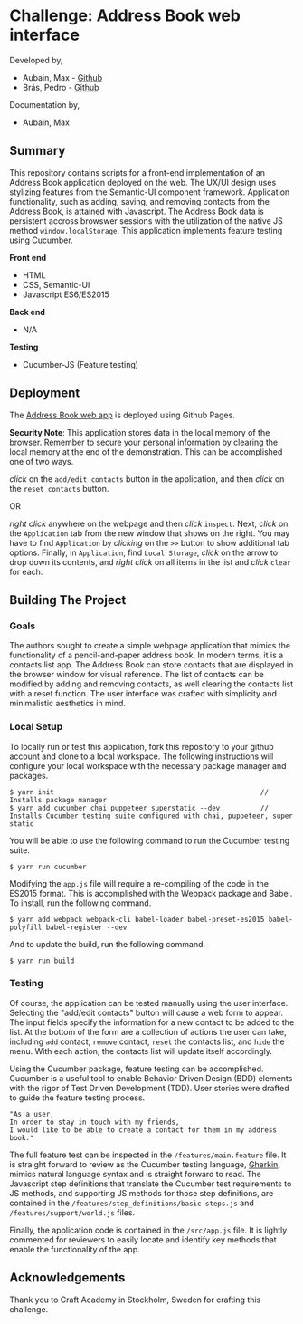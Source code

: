 # Challenge: Address Book web interface
Developed by,
* Aubain, Max - [Github](https://github.com/CA-ma)  
* Brás, Pedro - [Github](https://github.com/pedrocbras)

Documentation by,
* Aubain, Max

## Summary
This repository contains scripts for a front-end implementation of an Address Book application deployed on the web.  The UX/UI design uses stylizing features from the Semantic-UI component framework.  Application functionality, such as adding, saving, and removing contacts from the Address Book, is attained with Javascript.  The Address Book data is persistent accross browswer sessions with the utilization of the native JS method `window.localStorage`.  This application implements feature testing using Cucumber.

**Front end**
  * HTML
  * CSS, Semantic-UI
  * Javascript ES6/ES2015

**Back end**
  * N/A

**Testing**
  * Cucumber-JS (Feature testing)

## Deployment
The [Address Book web app](https://ca-ma.github.io/address_book_challenge/) is deployed using Github Pages.

**Security Note**:
This application stores data in the local memory of the browser.  Remember to secure your personal information by clearing the local memory at the end of the demonstration. This can be accomplished one of two ways.

*click* on the `add/edit contacts` button in the application, and then *click* on the `reset contacts` button.  

OR  

*right click* anywhere on the webpage and then *click* `inspect`.  Next, *click* on the `Application` tab from the new window that shows on the right.  You may have to find `Application` by *clicking* on the `>>` button to show additional tab options.  Finally, in `Application`, find `Local Storage`, *click* on the arrow to drop down its contents, and *right click* on all items in the list and *click* `clear` for each.

## Building The Project 
### Goals
The authors sought to create a simple webpage application that mimics the functionality of a pencil-and-paper address book.  In modern terms, it is a contacts list app.  The Address Book can store contacts that are displayed in the browser window for visual reference.  The list of contacts can be modified by adding and removing contacts, as well clearing the contacts list with a reset function.  The user interface was crafted with simplicity and minimalistic aesthetics in mind.

### Local Setup
To locally run or test this application, fork this repository to your github account and clone to a local workspace.  The following instructions will configure your local workspace with the necessary package manager and packages.

```
$ yarn init                                                   // Installs package manager
$ yarn add cucumber chai puppeteer superstatic --dev          // Installs Cucumber testing suite configured with chai, puppeteer, super static

```

You will be able to use the following command to run the Cucumber testing suite.
```
$ yarn run cucumber
```

Modifying the `app.js` file will require a re-compiling of the code in the ES2015 format.  This is accomplished with the Webpack package and Babel.  To install, run the following command.
```
$ yarn add webpack webpack-cli babel-loader babel-preset-es2015 babel-polyfill babel-register --dev
```

And to update the build, run the following command.
```
$ yarn run build
```

### Testing
Of course, the application can be tested manually using the user interface.  Selecting the "add/edit contacts" button will cause a web form to appear.  The input fields specify the information for a new contact to be added to the list.  At the bottom of the form are a collection of actions the user can take, including `add` contact, `remove` contact, `reset` the contacts list, and `hide` the menu.  With each action, the contacts list will update itself accordingly.

Using the Cucumber package, feature testing can be accomplished.  Cucumber is a useful tool to enable Behavior Driven Design (BDD) elements with the rigor of Test Driven Development (TDD).  User stories were drafted to guide the feature testing process.

```
"As a user,
In order to stay in touch with my friends,
I would like to be able to create a contact for them in my address book."
```

The full feature test can be inspected in the `/features/main.feature` file.  It is straight forward to review as the Cucumber testing language, [Gherkin](https://cucumber.io/docs/gherkin/reference/), mimics natural language syntax and is straight forward to read.  The Javascript step definitions that translate the Cucumber test requirements to JS methods, and supporting JS methods for those step definitions, are contained in the `/features/step_definitions/basic-steps.js` and `/features/support/world.js` files.

Finally, the application code is contained in the `/src/app.js` file.  It is lightly commented for reviewers to easily locate and identify key methods that enable the functionality of the app.

## Acknowledgements
Thank you to Craft Academy in Stockholm, Sweden for crafting this challenge.